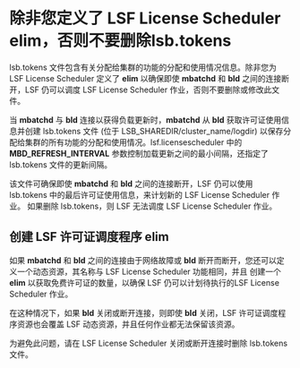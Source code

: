 # 除非您定义了 LSF License Scheduler elim，否则不要删除lsb.tokens

lsb.tokens 文件包含有关分配给集群的功能的分配和使用情况信息。除非您为 LSF License Scheduler 定义了 **elim** 以确保即使 **mbatchd** 和 **bld** 之间的连接断开，LSF 仍可以调度 LSF License Scheduler 作业，否则不要删除或修改此文件。

当 **mbatchd** 与 **bld** 连接以获得负载更新时，**mbatchd** 从 **bld** 获取许可证使用信息并创建 lsb.tokens 文件 (位于 LSB_SHAREDIR/cluster_name/logdir) 以保存分配给集群的所有功能的分配和使用情况。lsf.licensescheduler 中的 **MBD_REFRESH_INTERVAL** 参数控制加载更新之间的最小间隔，还指定了 lsb.tokens 文件的更新间隔。

该文件可确保即使 **mbatchd** 和 **bld** 之间的连接断开，LSF 仍可以使用 lsb.tokens 中的最后许可证使用信息，来计划新的 LSF License Scheduler 作业。 如果删除 lsb.tokens，则 LSF 无法调度 LSF License Scheduler 作业。

## 创建 LSF 许可证调度程序 elim

如果 **mbatchd** 和 **bld** 之间的连接由于网络故障或 **bld** 断开而断开，您还可以定义一个动态资源，其名称与 LSF License Scheduler 功能相同，并且 创建一个 **elim** 以获取免费许可证的数量，以确保 LSF 仍可以计划待执行的LSF License Scheduler 作业。

在这种情况下，如果 **bld** 关闭或断开连接，则即使 **bld** 关闭，LSF 许可证调度程序资源也会覆盖 LSF 动态资源，并且任何作业都无法保留该资源。

为避免此问题，请在 LSF License Scheduler 关闭或断开连接时删除 lsb.tokens 文件。